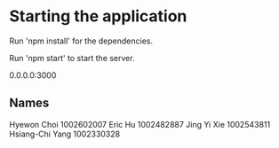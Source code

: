 # Starting the application
Run 'npm install' for the dependencies.

Run 'npm start' to start the server.

0.0.0.0:3000

## Names
Hyewon Choi 1002602007
Eric Hu 1002482887
Jing Yi Xie 1002543811
Hsiang-Chi Yang 1002330328
